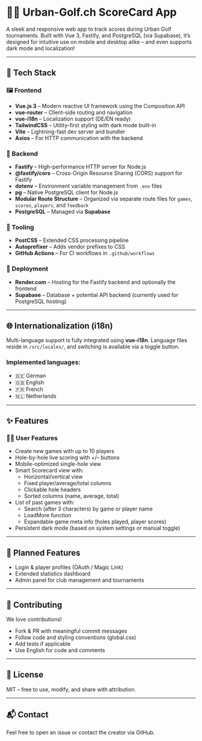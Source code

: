 # 🏌️‍♀️ Urban-Golf.ch ScoreCard App

A sleek and responsive web app to track scores during Urban Golf tournaments. Built with Vue 3, Fastify, and PostgreSQL (via Supabase), it’s designed for intuitive use on mobile and desktop alike – and even supports dark mode and localization!

---

## 🧰 Tech Stack

### 🖼️ Frontend
- **Vue.js 3** – Modern reactive UI framework using the Composition API
- **vue-router** – Client-side routing and navigation
- **vue-i18n** – Localization support (DE/EN ready)
- **TailwindCSS** – Utility-first styling with dark mode built-in
- **Vite** – Lightning-fast dev server and bundler
- **Axios** – For HTTP communication with the backend

### 🔧 Backend
- **Fastify** – High-performance HTTP server for Node.js
- **@fastify/cors** – Cross-Origin Resource Sharing (CORS) support for Fastify
- **dotenv** – Environment variable management from `.env` files
- **pg** – Native PostgreSQL client for Node.js
- **Modular Route Structure** – Organized via separate route files for `games`, `scores`, `players`, and `feedback`
- **PostgreSQL** – Managed via **Supabase**

### 🔄 Tooling
- **PostCSS** – Extended CSS processing pipeline
- **Autoprefixer** – Adds vendor prefixes to CSS
- **GitHub Actions** – For CI workflows in `.github/workflows`

### 🚀 Deployment
- **Render.com** – Hosting for the Fastify backend and optionally the frontend
- **Supabase** – Database + potential API backend (currently used for PostgreSQL hosting)

---

## 🌐 Internationalization (i18n)

Multi-language support is fully integrated using **vue-i18n**. Language files reside in `/src/locales/`, and switching is available via a toggle button.

### Implemented languages:
- 🇩🇪 German
- 🇬🇧 English
- 🇫🇷 French
- 🇳🇱 Netherlands

---

## ✨ Features

### 🧑‍💼 User Features
- Create new games with up to 10 players
- Hole-by-hole live scoring with +/– buttons
- Mobile-optimized single-hole view
- Smart Scorecard view with:
  - Horizontal/vertical view
  - Fixed player/average/total columns
  - Clickable hole headers
  - Sorted columns (name, average, total)
- List of past games with:
  - Search (after 3 characters) by game or player name
  - LoadMore function
  - Expandable game meta info (holes played, player scores)
- Persistent dark mode (based on system settings or manual toggle)

---

## 🧪 Planned Features

- Login & player profiles (OAuth / Magic Link)
- Extended statistics dashboard
- Admin panel for club management and tournaments

---

## 🤝 Contributing

We love contributions!

- Fork & PR with meaningful commit messages
- Follow code and styling conventions (global.css)
- Add tests if applicable
- Use English for code and comments

---

## 🧾 License

MIT – free to use, modify, and share with attribution.

---

## 📬 Contact

Feel free to open an issue or contact the creator via GitHub.
